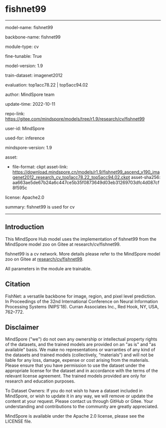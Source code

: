 # fishnet99

---

model-name: fishnet99

backbone-name: fishnet99

module-type: cv

fine-tunable: True

model-version: 1.9

train-dataset: imagenet2012

evaluation: top1acc78.22 | top5acc94.02

author: MindSpore team

update-time: 2022-10-11

repo-link: <https://gitee.com/mindspore/models/tree/r1.9/research/cv/fishnet99>

user-id: MindSpore

used-for: inference

mindspore-version: 1.9

asset:

-
    file-format: ckpt
    asset-link: <https://download.mindspore.cn/models/r1.9/fishnet99_ascend_v190_imagenet2012_research_cv_top1acc78.22_top5acc94.02.ckpt>
    asset-sha256: aa663ae5de67b24a6c447ce5b35f0873649d03eb31269703dfc4d087cf8f595c

license: Apache2.0

summary: fishnet99 is used for cv

---

## Introduction

This MindSpore Hub model uses the implementation of fishnet99 from the MindSpore model zoo on Gitee at research/cv/fishnet99.

fishnet99 is a cv network. More details please refer to the MindSpore model zoo on Gitee at [research/cv/fishnet99](https://gitee.com/mindspore/models/blob/r1.9/research/cv/fishnet99/README_CN.md).

All parameters in the module are trainable.

## Citation

FishNet: a versatile backbone for image, region, and pixel level prediction. In Proceedings of the 32nd International Conference on Neural Information Processing Systems (NIPS'18). Curran Associates Inc., Red Hook, NY, USA, 762–772.

## Disclaimer

MindSpore ("we") do not own any ownership or intellectual property rights of the datasets, and the trained models are provided on an "as is" and "as available" basis. We make no representations or warranties of any kind of the datasets and trained models (collectively, “materials”) and will not be liable for any loss, damage, expense or cost arising from the materials. Please ensure that you have permission to use the dataset under the appropriate license for the dataset and in accordance with the terms of the relevant license agreement. The trained models provided are only for research and education purposes.

To Dataset Owners: If you do not wish to have a dataset included in MindSpore, or wish to update it in any way, we will remove or update the content at your request. Please contact us through GitHub or Gitee. Your understanding and contributions to the community are greatly appreciated.

MindSpore is available under the Apache 2.0 license, please see the LICENSE file.

